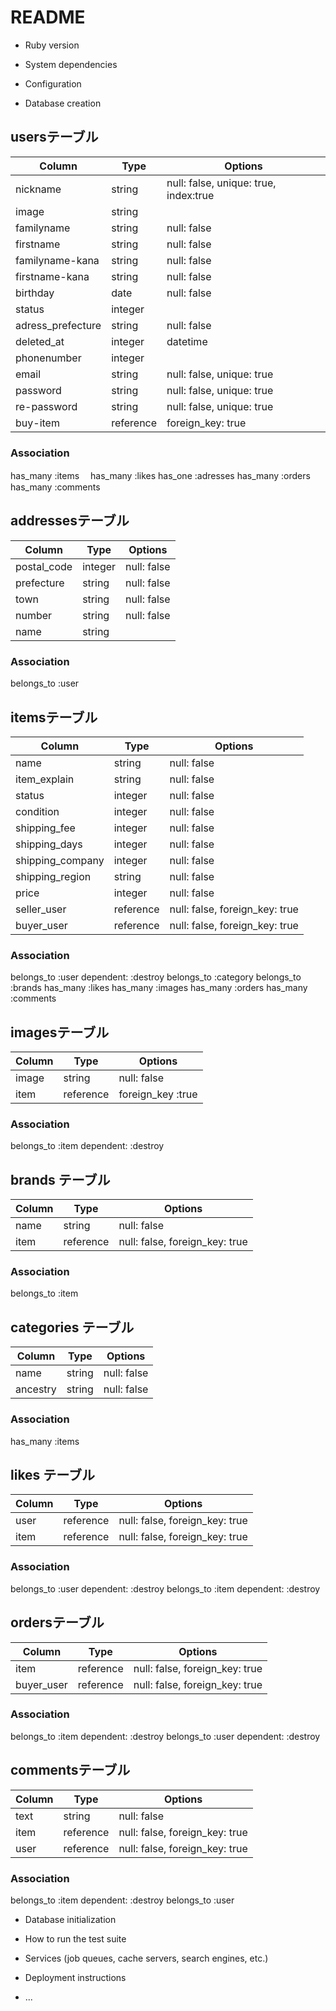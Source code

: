 # README

* Ruby version

* System dependencies

* Configuration

* Database creation
## usersテーブル

|Column|Type|Options|
|------|----|-------|
|nickname|string|null: false, unique: true, index:true|
|image|string||
|familyname|string|null: false|
|firstname|string|null: false|
|familyname-kana|string|null: false|
|firstname-kana|string|null: false|
|birthday|date|null: false|
|status|integer||
|adress_prefecture|string|null: false|
|deleted_at|integer|datetime|
|phonenumber|integer||
|email|string|null: false, unique: true|
|password|string|null: false, unique: true|
|re-password|string|null: false, unique: true|
|buy-item|reference|foreign_key: true|

### Association
has_many :items　
has_many :likes
has_one :adresses
has_many :orders
has_many :comments

## addressesテーブル

|Column|Type|Options|
|------|----|-------|
|postal_code|integer|null: false|
|prefecture|string|null: false|
|town|string|null: false|
|number|string|null: false|
|name|string||

### Association
belongs_to :user


## itemsテーブル

|Column|Type|Options|
|------|----|-------|
|name|string|null: false|
|item_explain|string|null: false|
|status|integer|null: false|
|condition|integer|null: false|
|shipping_fee|integer|null: false|
|shipping_days|integer|null: false|
|shipping_company|integer|null: false|
|shipping_region|string|null: false|
|price|integer|null: false|
|seller_user|reference|null: false, foreign_key: true|
|buyer_user|reference|null: false, foreign_key: true|
### Association
belongs_to :user dependent: :destroy
belongs_to :category
belongs_to :brands
has_many :likes
has_many :images
has_many :orders
has_many :comments

## imagesテーブル
|Column|Type|Options|
|------|----|-------|
|image|string|null: false|
|item|reference|foreign_key :true|
### Association
belongs_to :item dependent: :destroy


## brands テーブル
|Column|Type|Options|
|------|----|-------|
|name|string|null: false|
|item|reference|null: false, foreign_key: true|
 
### Association
belongs_to :item

## categories テーブル
|Column|Type|Options|
|------|----|-------|
|name|string|null: false|
|ancestry|string|null: false|

### Association
has_many :items

## likes テーブル
|Column|Type|Options|
|------|----|-------|
|user|reference|null: false, foreign_key: true|
|item|reference|null: false, foreign_key: true|

### Association
belongs_to :user dependent: :destroy
belongs_to :item dependent: :destroy

## ordersテーブル
|Column|Type|Options|
|------|----|-------|
|item|reference|null: false, foreign_key: true|
|buyer_user|reference|null: false, foreign_key: true|

### Association
belongs_to :item dependent: :destroy
belongs_to :user dependent: :destroy


## commentsテーブル
|Column|Type|Options|
|------|----|-------|
|text|string|null: false|
|item|reference|null: false, foreign_key: true|
|user|reference|null: false, foreign_key: true|

### Association

belongs_to :item dependent: :destroy
belongs_to :user









* Database initialization

* How to run the test suite

* Services (job queues, cache servers, search engines, etc.)

* Deployment instructions

* ...